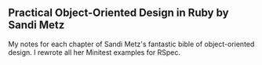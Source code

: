 Practical Object-Oriented Design in Ruby by Sandi Metz
------------------------------------------------------

My notes for each chapter of Sandi Metz's fantastic bible of object-oriented design. I rewrote all her Minitest examples for RSpec.